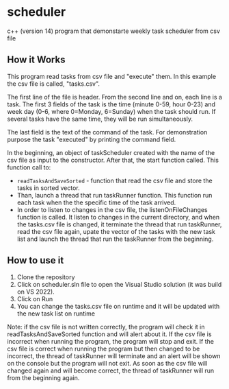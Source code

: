 # scheduler
c++ (version 14) program that demonstarte weekly task scheduler from csv file

## How it Works
This program read tasks from csv file and "execute" them. In this example the csv file is called, "tasks.csv".

The first line of the file is header. From the second line and on, each line is a task. The first 3 fields of the task is the time (minute 0-59, hour 0-23) and week day (0-6, where 0=Monday, 6=Sunday) when the task should run. If several tasks have the same time, they will be run simultaneously.

The last field is the text of the command of the task. For demonstration purpose the task "executed" by printing the command field.

In the beginning, an object of taskScheduler created with the name of the csv file as input to the constructor. After that, the start function called. This function call to:
* `readTasksAndSaveSorted` - function that read the csv file and store the tasks in sorted vector.
* Than, launch a thread that run taskRunner function. This function run each task when the the specific time of the task arrived.
* In order to listen to changes in the csv file, the listenOnFileChanges function is called. It listen to changes in the current directory, and when the tasks.csv file is changed, it terminate the thread that run taskRunner, read the csv file again, upate the vector of the tasks with the new task list and launch the thread that run the taskRunner from the beginning.

## How to use it
1. Clone the repository
2. Click on scheduler.sln file to open the Visual Studio solution (it was build on VS 2022).
3. Click on Run
4. You can change the tasks.csv file on runtime and it will be updated with the new task list on runtime

Note: if the csv file is not written correctly, the program will check it in readTasksAndSaveSorted function and will alert about it. If the csv file is incorrect when running the program, the program will stop and exit. If the csv file is correct when running the program but then changed to be incorrect, the thread of taskRunner will terminate and an alert will be shown on the console but the program will not exit. As soon as the csv file will changed again and will become correct, the thread of taskRunner will run from the beginning again.

